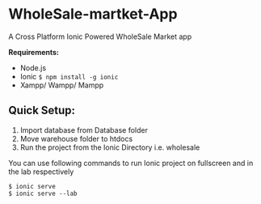 # WholeSale-martket-App
A Cross Platform Ionic Powered WholeSale Market app

**Requirements:**
- Node.js
- Ionic ` $ npm install -g ionic `
- Xampp/ Wampp/ Mampp

## Quick Setup:
1. Import database from Database folder
2. Move warehouse folder to htdocs
3. Run the project from the Ionic Directory i.e. wholesale

You can use following commands to run Ionic project on fullscreen and in the lab respectively

```
$ ionic serve
$ ionic serve --lab
```



